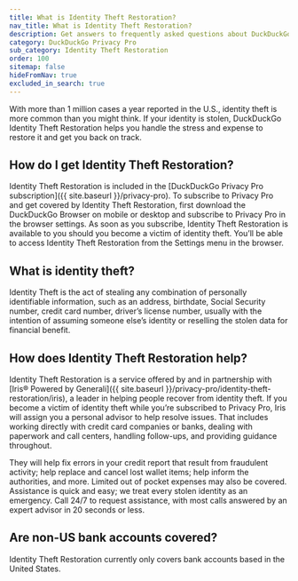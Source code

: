 ```yaml
---
title: What is Identity Theft Restoration?
nav_title: What is Identity Theft Restoration?
description: Get answers to frequently asked questions about DuckDuckGo Identity Theft Restoration, which helps you restore your identity if it is stolen.
category: DuckDuckGo Privacy Pro
sub_category: Identity Theft Restoration
order: 100
sitemap: false
hideFromNav: true
excluded_in_search: true
---
```


With more than 1 million cases a year reported in the U.S., identity theft is more common than you might think. If your identity is stolen, DuckDuckGo Identity Theft Restoration helps you handle the stress and expense to restore it and get you back on track.

## How do I get Identity Theft Restoration?

Identity Theft Restoration is included in the [DuckDuckGo Privacy Pro subscription]({{ site.baseurl }}/privacy-pro). To subscribe to Privacy Pro and get covered by Identity Theft Restoration, first download the DuckDuckGo Browser on mobile or desktop and subscribe to Privacy Pro in the browser settings. As soon as you subscribe, Identity Theft Restoration is available to you should you become a victim of identity theft. You’ll be able to access Identity Theft Restoration from the Settings menu in the browser.

## What is identity theft?

Identity Theft is the act of stealing any combination of personally identifiable information, such as an address, birthdate, Social Security number, credit card number, driver’s license number, usually with the intention of assuming someone else’s identity or reselling the stolen data for financial benefit.

## How does Identity Theft Restoration help?

Identity Theft Restoration is a service offered by and in partnership with [Iris® Powered by Generali]({{ site.baseurl }}/privacy-pro/identity-theft-restoration/iris), a leader in helping people recover from identity theft. If you become a victim of identity theft while you’re subscribed to Privacy Pro, Iris will assign you a personal advisor to help resolve issues. That includes working directly with credit card companies or banks, dealing with paperwork and call centers, handling follow-ups, and providing guidance throughout.

They will help fix errors in your credit report that result from fraudulent activity; help replace and cancel lost wallet items; help inform the authorities, and more. Limited out of pocket expenses may also be covered. Assistance is quick and easy; we treat every stolen identity as an emergency. Call 24/7 to request assistance, with most calls answered by an expert advisor in 20 seconds or less.

## Are non-US bank accounts covered?

Identity Theft Restoration currently only covers bank accounts based in the United States.
